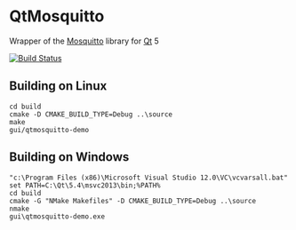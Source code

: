 # QtMosquitto
Wrapper of the [Mosquitto](http://mosquitto.org/) library for [Qt](http://www.qt.io/) 5

[![Build Status](https://travis-ci.org/skyhisi/qtmosquitto.svg?branch=master)](https://travis-ci.org/skyhisi/qtmosquitto)

## Building on Linux
    cd build
    cmake -D CMAKE_BUILD_TYPE=Debug ..\source
    make
    gui/qtmosquitto-demo

## Building on Windows
	"c:\Program Files (x86)\Microsoft Visual Studio 12.0\VC\vcvarsall.bat"
	set PATH=C:\Qt\5.4\msvc2013\bin;%PATH%
    cd build
    cmake -G "NMake Makefiles" -D CMAKE_BUILD_TYPE=Debug ..\source
    nmake
    gui\qtmosquitto-demo.exe
